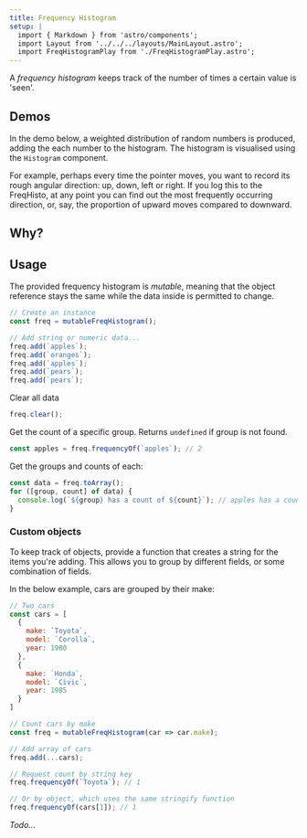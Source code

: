 ```yaml
---
title: Frequency Histogram
setup: |
  import { Markdown } from 'astro/components';
  import Layout from '../../../layouts/MainLayout.astro';
  import FreqHistogramPlay from './FreqHistogramPlay.astro';
---
```


A _frequency histogram_ keeps track of the number of times a certain value is 'seen'.


## Demos

In the demo below, a weighted distribution of random numbers is produced, adding the each number to the histogram. The histogram is visualised using the `Histogram` component.

<FreqHistogramPlay />

For example, perhaps every time the pointer moves, you want to record its rough angular direction: up, down, left or right. If you log this to the FreqHisto, at any point you can find out the most frequently occurring direction, or, say, the proportion of upward moves compared to downward. 

## Why?

## Usage

The provided frequency histogram is _mutable_, meaning that the object reference stays the same while the data inside is permitted to change.

```js
// Create an instance
const freq = mutableFreqHistogram();

// Add string or numeric data...
freq.add(`apples`);
freq.add(`oranges`);
freq.add(`apples`);
freq.add(`pears`);
freq.add(`pears`);
```

Clear all data
```js
freq.clear();
```

Get the count of a specific group. Returns `undefined` if group is not found.

```js
const apples = freq.frequencyOf(`apples`); // 2
```

Get the groups and counts of each:

```js
const data = freq.toArray();
for ([group, count] of data) {
  console.log(`${group} has a count of ${count}`); // apples has a count of 2 (...)
}
```

### Custom objects

To keep track of objects, provide a function that creates a string for the items you're adding. This allows you to group by different fields, or some combination of fields.

In the below example, cars are grouped by their make:

```js
// Two cars
const cars = [
  {
    make: `Toyota`,
    model: `Corolla`,
    year: 1980
  },
  {
    make: `Honda`,
    model: `Civic`,
    year: 1985
  }
]

// Count cars by make
const freq = mutableFreqHistogram(car => car.make);

// Add array of cars
freq.add(...cars);

// Request count by string key
freq.frequencyOf(`Toyota`); // 1

// Or by object, which uses the same stringify function
freq.frequencyOf(cars[1]); // 1
```

_Todo..._